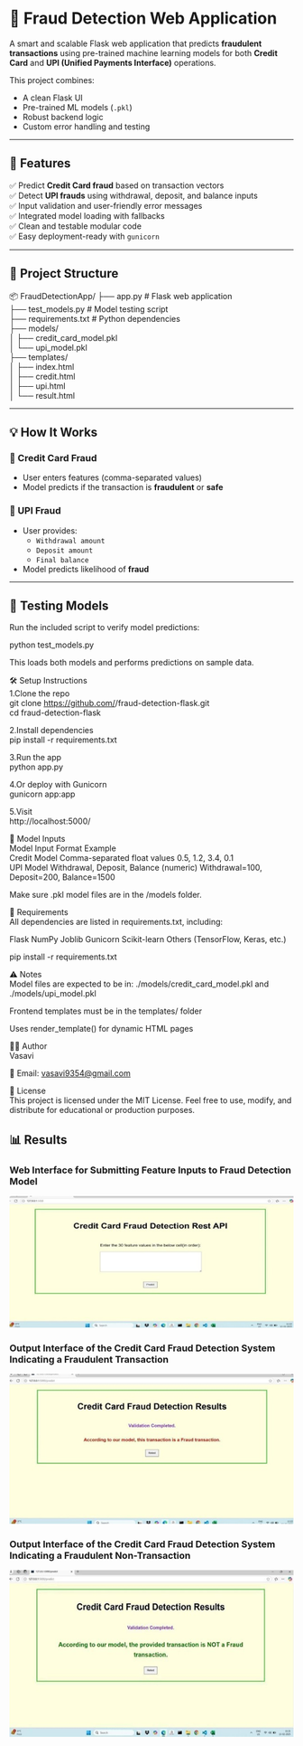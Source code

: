 # 🔐 Fraud Detection Web Application

A smart and scalable Flask web application that predicts **fraudulent transactions** using pre-trained machine learning models for both **Credit Card** and **UPI (Unified Payments Interface)** operations.

This project combines:
- A clean Flask UI
- Pre-trained ML models (`.pkl`)
- Robust backend logic
- Custom error handling and testing

---

## 🚀 Features

✅ Predict **Credit Card fraud** based on transaction vectors  
✅ Detect **UPI frauds** using withdrawal, deposit, and balance inputs  
✅ Input validation and user-friendly error messages  
✅ Integrated model loading with fallbacks  
✅ Clean and testable modular code  
✅ Easy deployment-ready with `gunicorn`

---

## 📁 Project Structure

📦 FraudDetectionApp/
├── app.py # Flask web application  
├── test_models.py # Model testing script  
├── requirements.txt # Python dependencies  
├── models/  
│ ├── credit_card_model.pkl  
│ └── upi_model.pkl  
├── templates/  
│ ├── index.html  
│ ├── credit.html  
│ ├── upi.html  
│ └── result.html  


---

## 💡 How It Works

### 📌 Credit Card Fraud
- User enters features (comma-separated values)
- Model predicts if the transaction is **fraudulent** or **safe**

### 📌 UPI Fraud
- User provides:
  - `Withdrawal amount`
  - `Deposit amount`
  - `Final balance`
- Model predicts likelihood of **fraud**

---

## 🧪 Testing Models

Run the included script to verify model predictions:

python test_models.py

This loads both models and performs predictions on sample data.

🛠️ Setup Instructions  
1.Clone the repo  
    git clone https://github.com/<your-username>/fraud-detection-flask.git   
    cd fraud-detection-flask 
    
2.Install dependencies  
    pip install -r requirements.txt  
    
3.Run the app  
    python app.py  
    
4.Or deploy with Gunicorn  
    gunicorn app:app 
    
5.Visit  
    http://localhost:5000/  

🧠 Model Inputs  
Model	Input Format	Example  
Credit Model	Comma-separated float values	0.5, 1.2, 3.4, 0.1  
UPI Model	Withdrawal, Deposit, Balance (numeric)	Withdrawal=100, Deposit=200, Balance=1500  

Make sure .pkl model files are in the /models folder.

🧪 Requirements  
All dependencies are listed in requirements.txt, including:

Flask
NumPy
Joblib
Gunicorn
Scikit-learn
Others (TensorFlow, Keras, etc.)

pip install -r requirements.txt

⚠️ Notes  
Model files are expected to be in: ./models/credit_card_model.pkl and ./models/upi_model.pkl

Frontend templates must be in the templates/ folder

Uses render_template() for dynamic HTML pages

🧑‍💻 Author  
Vasavi

📧 Email: vasavi9354@gmail.com

📃 License  
This project is licensed under the MIT License.
Feel free to use, modify, and distribute for educational or production purposes.

## 📊 Results

### Web Interface for Submitting Feature Inputs to Fraud Detection Model
![Result 1](5.jpg)

### Output Interface of the Credit Card Fraud Detection System Indicating a Fraudulent Transaction
![Result 2](6.jpg)

### Output Interface of the Credit Card Fraud Detection System Indicating a Fraudulent Non-Transaction
![Result 3](7.jpg)





